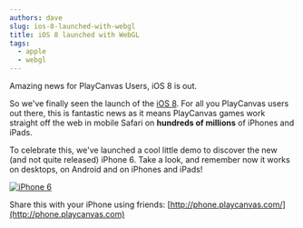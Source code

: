 ```yaml
---
authors: dave
slug: ios-8-launched-with-webgl
title: iOS 8 launched with WebGL
tags:
  - apple
  - webgl
---
```


Amazing news for PlayCanvas Users, iOS 8 is out.

<!-- truncate -->

So we've finally seen the launch of the [iOS 8](https://en.wikipedia.org/wiki/IOS_8). For all you PlayCanvas users out there, this is fantastic news as it means PlayCanvas games work straight off the web in mobile Safari on **hundreds of millions** of iPhones and iPads.

To celebrate this, we've launched a cool little demo to discover the new (and not quite released) iPhone 6. Take a look, and remember now it works on desktops, on Android and on iPhones and iPads!

[![iPhone 6](/img/iPhone_6.png)](http://phone.playcanvas.com)

Share this with your iPhone using friends: [http://phone.playcanvas.com/](http://phone.playcanvas.com)
